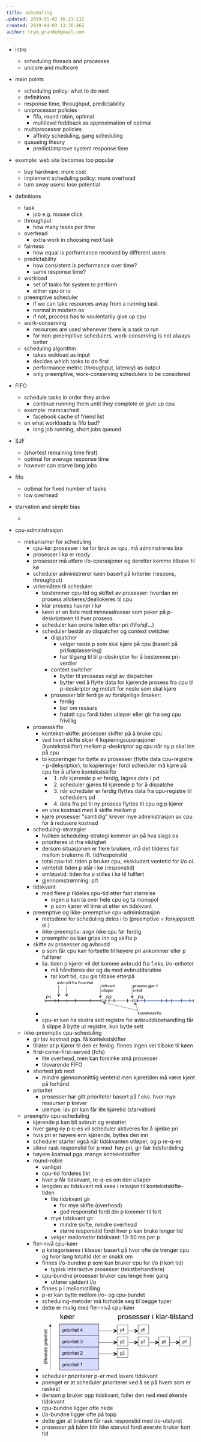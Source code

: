 ```yaml
---
title: scheduling
updated: 2019-05-02 16:21:13Z
created: 2019-04-03 13:36:46Z
author: trym.grande@gmail.com
---
```


- intro
    - scheduling threads and processes
    - unicore and multicore
- main points
    - scheduling policy: what to do next
    - definitions
    - response time, throughput, predictability
    - uniprocessor policies
        - fifo, round robin, optimal
        - multilevel feddback as approximation of optimal
    - multiprocessor policies
        - affinity scheduling, gang scheduling
    - queueing theory
        - predict/improve system response time
- example: web site becomes too popular
    - buy hardware: more cost
    - implement scheduling policy: more overhead
    - turn away users: lose potential
- definitions
    - task
        - job e.g. mouse click
    - throughput
        - how many tasks per time
    - overhead
        - extra work in choosing next task
    - fairness
        - how equal is performance received by different users
    - predictability
        - how consistent is performance over time?
        - same response time?
    - workload
        - set of tasks for system to perform
        - either cpu or io
    - preemptive scheduler
        - if we can take resources away from a running task
        - normal in modern os
        - if not, process has to voulentarily give up cpu
    - work-conserving
        - resources are used whenever there is a task to run
        - for non-preempltive schedulers, work-conserving is not always better
    - scheduling algorithm
        - takes wokload as input
        - decides which tasks to do first
        - performance metric (throughput, latency) as output
        - only preemptive, work-conserving schedulers to be considered
- FIFO
    - schedule tasks in order they arrive
        - continue running them until they complete or give up cpu
    - example: memcached
        - facebook cache of friend list
    - on what workloads is fifo bad?
        - long job running, short jobs queued
- SJF
    - (shortest remaining time first)
    - optimal for average response time
    - however can starve long jobs
- fifo
    - optimal for fixed number of tasks
    - low overhead
- starvation and simple bias

    -

- cpu-administrasjon
    - mekanismer for scheduling
        - cpu-kø: prosesser i kø for bruk av cpu, må administreres bra
        - prosesser i kø er ready
        - prosesser må utføre i/o-operasjoner og deretter komme tilbake til kø
        - scheduler administrerer køen basert på kriterier (respons, throughput)
        - virkemåten til scheduler
            - bestemmer cpu-tid og skiftet av prosesser: hvordan en prosess allokeres/deallokeres til cpu
            - klar prosess havner i kø
            - køen er en liste med minneadresser som peker på p-deskriptoren til hver prosess
            - scheduler kan ordne listen etter pri (fifo/sjf...)
            - scheduler består av dispatcher og context switcher
                - dispatcher
                    - velger neste p som skal kjøre på cpu (basert på pri/køplassering)
                    - har tilgang til til p-deskriptor for å bestemme pri-verdier
                - context switcher
                    - bytter til prossess valgt av dispatcher
                    - bytter ved å flytte data for kjørende prosess fra cpu til p-deskriptor og motstt for neste som skal kjøre
                - prosesser blir ferdige av forskjellige årsaker:
                    - ferdig
                    - ber om ressurs
                    - fratatt cpu fordi tiden utløper eller gir fra seg cpu frivillig
        - prosesskifte
            - kontekst-skifte: prosesser skifter på å bruke cpu
            - ved hvert skifte skjer 4 kopieringsoperasjoner (kontekstskifter) mellom p-deskriptor og cpu når ny p skal inn på cpu
            - to kopieringer for bytte av prosesser (flytte data cpu-registre - p-deksriptior), to kopieringer fordi scheduler må kjøre på cpu for å utføre kontekstskifte
                - 1. når kjørende p er ferdig, lagres data i pd
                - 2. scheduler gjøres til kjørende p for å dispatche
                - 3. når scheduler er ferdig flyttes data fra cpu-registre til schedulers pd
                - 4. data fra pd til ny prosess flyttes til cpu og p kjører
            - en viss kostnad med å skifte mellom p
            - kjøre prosesser "samtidig" krever mye administrasjon av cpu for å redusere kostnad
        - scheduling-strategier
            - hvilken scheduling-strategi kommer an på hva slags os
            - prioriteres ut ifra viktighet
            - dersom situasjonen er flere brukere, må det tildeles fair mellom brukerne ift. tid/responstid
            - total cpu-tid: tiden p bruker cpu, ekskludert ventetid for i/o ol.
            - ventetid: tiden p står i kø (responstid)
            - omløpstid: tiden fra p stilles i kø til fullført
            - gjennomstrømning: p/t
        - tidskvant
            - med flere p tildeles cpu-tid etter fast størrelse
                - ingen p kan ta over hele cpu og ta monopol
                - p som kjører vil time ut etter en tidskvant
        - preemptive og ikke-preemptive cpu-administrasjon
            - metodene for scheduling deles i to (preemptive = forkjøpsrett ol.)
            - ikke-preemptiv: avgir ikke cpu før ferdig
            - preemptiv: os kan gripe inn og skifte p
        - skifte av prosesser og avbrudd
            - p som får cpu kan fortsette til høyere pri ankommer eller p fullfører
            - ila. tiden p kjører vil det komme avbrudd fra f.eks. i/o-enheter
                - må håndteres der og da med avbruddsrutine
                - tar kort tid, cpu gis tilbake etterpå
            - ![](../_resources/6c2a0f5ec83bc550b7d91b4daf6b2c71.png)
            - cpu-er kan ha ekstra sett registre for avbruddsbehandling får å slippe å bytte ut registre, kun bytte sett
    - ikke-preemptiv cpu-scheduling
        - gir lav kostnad pga. få kontekstskifter
        - tillater at p kjører til den er ferdig. finnes ingen vei tilbake til køen
        - first-come-first-served (fcfs)
            - lite overhead, men kan forsinke små prosesser
            - tilsvarende FIFO
        - shortest job next
            - mindre gjennomsnittlig ventetid men kjøretiden må være kjent på forhånd
        - prioritet
            - prosesser har gitt prioriteter basert på f.eks. hvor mye ressurser p krever
            - ulempe: lav pri kan får lite kjøretid (starvation)
    - preemptiv cpu-scheduling
        - kjørende p kan bli avbrutt og erstattet
        - hver gang ny p q-es vil scheduler aktiveres for å sjekke pri
        - hvis pri er høyere enn kjørende, byttes den inn
        - scheduler starter også når tidskvanten utløper, og p re-q-es
        - sikrer rask responstid for p med  høy pri, gir fair tidsfordeling
        - høyere kostnad pga. mange kontekstskifter
        - round-robin
            - vanligst
            - cpu-tid fordeles likt
            - hver p får tidskvant, re-q-es om den utløper
            - lengden av tidskvant må sees i relasjon til kontekstskifte-tiden
                - lite tidskvant gir
                    - for mye skifte (overhead)
                    - god responstid fordi din p kommer til fort
                - mye tidskvant gir
                    - mindre skifte, mindre overhead
                    - større responstid fordi hver p kan bruke lenger tid
                - velger mellomstor tidskvant: 10-50 ms per p
        - fler-nivå cpu-køer
            - p kategoriseres i klasser basert på hvor ofte de trenger cpu og hvor lang totaltid det er snakk om
            - finnes i/o-bundne p som kun bruker cpu for i/o (i kort tid)
                - typisk interaktive prosesser (tekstbehandlere)
            - cpu-bundne prosesser bruker cpu lenge hver gang
                - utfører sjeldent i/o
            - finnes p i mellomstilling
            - p-er kan bytte mellom i/o- og cpu-bundet
            - scheduling-metoder må forholde seg til begge typer
            - dette er mulig med fler-nivå cpu-køer
            - ![](../_resources/30e582943f7638736258e9eaa8ff97d6.png)
            - scheduler prioriterer p-er med lavere tidskvant
            - poenget er at scheduler prioriterer ved å se på hvem som er raskest
            - dersom p bruker opp tidskvant, faller den ned med økende tidskvant
            - cpu-bundne ligger ofte nede
            - i/o-bundne ligger ofte på topp
            - dette gjør at brukere får rask responstid med i/o-utstyret
            - prosesser på bånn blir ikke starved fordi øverste bruker kort tid